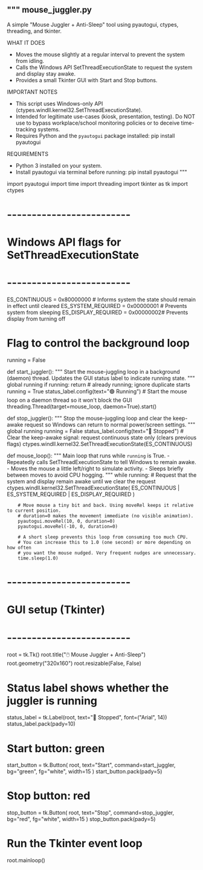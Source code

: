 
"""
mouse_juggler.py
----------------
A simple "Mouse Juggler + Anti-Sleep" tool using pyautogui, ctypes, threading, and tkinter.

WHAT IT DOES
- Moves the mouse slightly at a regular interval to prevent the system from idling.
- Calls the Windows API SetThreadExecutionState to request the system and display stay awake.
- Provides a small Tkinter GUI with Start and Stop buttons.

IMPORTANT NOTES
- This script uses Windows-only API (ctypes.windll.kernel32.SetThreadExecutionState).
- Intended for legitimate use-cases (kiosk, presentation, testing). Do NOT use to bypass
  workplace/school monitoring policies or to deceive time-tracking systems.
- Requires Python and the `pyautogui` package installed:
    pip install pyautogui
  
REQUIREMENTS
- Python 3 installed on your system.
- Install pyautogui via terminal before running:
    pip install pyautogui
"""

import pyautogui
import time
import threading
import tkinter as tk
import ctypes

# -------------------------
# Windows API flags for SetThreadExecutionState
# -------------------------
ES_CONTINUOUS = 0x80000000       # Informs system the state should remain in effect until cleared
ES_SYSTEM_REQUIRED = 0x00000001 # Prevents system from sleeping
ES_DISPLAY_REQUIRED = 0x00000002# Prevents display from turning off

# Flag to control the background loop
running = False

def start_juggler():
    """
    Start the mouse-juggling loop in a background (daemon) thread.
    Updates the GUI status label to indicate running state.
    """
    global running
    if running:
        return  # already running; ignore duplicate starts
    running = True
    status_label.config(text="🟢 Running")
    # Start the mouse loop on a daemon thread so it won't block the GUI
    threading.Thread(target=mouse_loop, daemon=True).start()

def stop_juggler():
    """
    Stop the mouse-juggling loop and clear the keep-awake request so Windows
    can return to normal power/screen settings.
    """
    global running
    running = False
    status_label.config(text="🔴 Stopped")
    # Clear the keep-awake signal: request continuous state only (clears previous flags)
    ctypes.windll.kernel32.SetThreadExecutionState(ES_CONTINUOUS)

def mouse_loop():
    """
    Main loop that runs while `running` is True.
    - Repeatedly calls SetThreadExecutionState to tell Windows to remain awake.
    - Moves the mouse a little left/right to simulate activity.
    - Sleeps briefly between moves to avoid CPU hogging.
    """
    while running:
        # Request that the system and display remain awake until we clear the request
        ctypes.windll.kernel32.SetThreadExecutionState(
            ES_CONTINUOUS | ES_SYSTEM_REQUIRED | ES_DISPLAY_REQUIRED
        )

        # Move mouse a tiny bit and back. Using moveRel keeps it relative to current position.
        # duration=0 makes the movement immediate (no visible animation).
        pyautogui.moveRel(10, 0, duration=0)
        pyautogui.moveRel(-10, 0, duration=0)

        # A short sleep prevents this loop from consuming too much CPU.
        # You can increase this to 1.0 (one second) or more depending on how often
        # you want the mouse nudged. Very frequent nudges are unnecessary.
        time.sleep(1.0)

# -------------------------
# GUI setup (Tkinter)
# -------------------------
root = tk.Tk()
root.title("🖱️ Mouse Juggler + Anti-Sleep")
root.geometry("320x160")
root.resizable(False, False)

# Status label shows whether the juggler is running
status_label = tk.Label(root, text="🔴 Stopped", font=("Arial", 14))
status_label.pack(pady=10)

# Start button: green
start_button = tk.Button(
    root, text="Start", command=start_juggler, bg="green", fg="white", width=15
)
start_button.pack(pady=5)

# Stop button: red
stop_button = tk.Button(
    root, text="Stop", command=stop_juggler, bg="red", fg="white", width=15
)
stop_button.pack(pady=5)

# Run the Tkinter event loop
root.mainloop()
